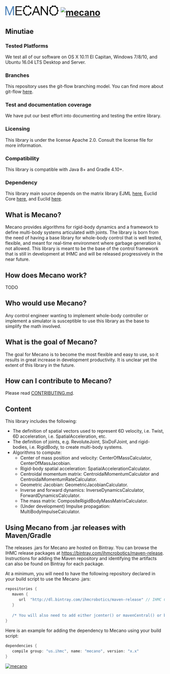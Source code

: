 # ![Mecano](logo/Mecano.png) [ ![mecano](https://api.bintray.com/packages/ihmcrobotics/maven-release/mecano/images/download.svg) ](https://bintray.com/ihmcrobotics/maven-release/mecano/_latestVersion)

## Minutiae

### Tested Platforms
We test all of our software on OS X 10.11 El Capitan, Windows 7/8/10, and Ubuntu 16.04 LTS Desktop and Server.

### Branches
This repository uses the git-flow branching model. You can find more about git-flow [here](https://www.atlassian.com/git/tutorials/comparing-workflows/feature-branch-workflow).

### Test and documentation coverage
We have put our best effort into documenting and testing the entire library. 

### Licensing
This library is under the license Apache 2.0. Consult the license file for more information.

### Compatibility
This library is compatible with Java 8+ and Gradle 4.10+.

### Dependency
This library main source depends on the matrix library EJML [here](http://ejml.org/), Euclid Core [here](https://github.com/ihmcrobotics/euclid-core), and Euclid [here](https://github.com/ihmcrobotics/euclid).

## What is Mecano?
Mecano provides algorithms for rigid-body dynamics and a framework to define multi-body systems articulated with joints.
The library is born from the need of having a base library for whole-body control that is well tested, flexible, and meant for real-time environment where garbage generation is not allowed.
This library is meant to be the base of the control framework that is still in development at IHMC and will be released progressively in the near future.

## How does Mecano work?
TODO

## Who would use Mecano?
Any control engineer wanting to implement whole-body controller or implement a simulator is susceptible to use this library as the base to simplify the math involved.

## What is the goal of Mecano?
The goal for Mecano is to become the most flexible and easy to use, so it results in great increase in development productivity. 
It is unclear yet the extent of this library in the future.

## How can I contribute to Mecano?
Please read [CONTRIBUTING.md](https://github.com/ihmcrobotics/mecano/blob/develop/CONTRIBUTING.md).

## Content
This library includes the following:
- The definition of spatial vectors used to represent 6D velocity, i.e. Twist, 6D acceleration, i.e. SpatialAcceleration, etc.
- The definition of joints, e.g. RevoluteJoint, SixDoFJoint, and rigid-bodies, i.e. RigidBody, to create multi-body systems.
- Algorithms to compute:
	- Center of mass position and velocity: CenterOfMassCalculator, CenterOfMassJacobian.
	- Rigid-body spatial acceleration: SpatialAccelerationCalculator.
	- Centroidal momentum matrix: CentroidalMomentumCalculator and CentroidalMomentumRateCalculator.
	- Geometric Jacobian: GeometricJacobianCalculator.
	- Inverse and forward dynamics: InverseDynamicsCalculator, ForwardDynamicsCalculator.
	- The mass matrix: CompositeRigidBodyMassMatrixCalculator.
	- (Under development) Impulse propagation: MultiBodyImpulseCalculator.

## Using Mecano from .jar releases with Maven/Gradle
The releases .jars for Mecano are hosted on Bintray.
You can browse the IHMC release packages at https://bintray.com/ihmcrobotics/maven-release.
Instructions for adding the Maven repository and identifying the artifacts can also be found on Bintray for each package.

At a minimum, you will need to have the following repository declared in your build script to use the Mecano .jars:

```gradle
repositories {
   maven {
      url  "http://dl.bintray.com/ihmcrobotics/maven-release" // IHMC Code releases
   }

   /* You will also need to add either jcenter() or mavenCentral() or both, depending on your preference */
}
```

Here is an example for adding the dependency to Mecano using your build script:

```gradle
dependencies {
   compile group: "us.ihmc", name: "mecano", version: "x.x"
}
```
[ ![mecano](https://api.bintray.com/packages/ihmcrobotics/maven-release/mecano/images/download.svg) ](https://bintray.com/ihmcrobotics/maven-release/mecano/_latestVersion)
